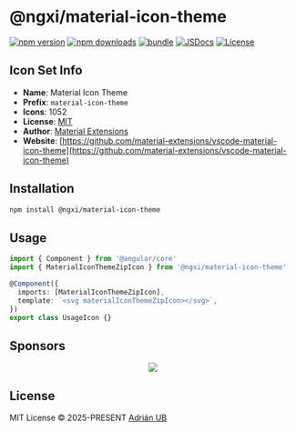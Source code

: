# @ngxi/material-icon-theme

[![npm version][npm-version-src]][npm-version-href]
[![npm downloads][npm-downloads-src]][npm-downloads-href]
[![bundle][bundle-src]][bundle-href]
[![JSDocs][jsdocs-src]][jsdocs-href]
[![License][license-src]][license-href]

## Icon Set Info

- **Name**: Material Icon Theme
- **Prefix**: `material-icon-theme`
- **Icons**: 1052
- **License**: [MIT](https://github.com/material-extensions/vscode-material-icon-theme/blob/main/LICENSE)
- **Author**: [Material Extensions](https://github.com/material-extensions/vscode-material-icon-theme)
- **Website**: [https://github.com/material-extensions/vscode-material-icon-theme](https://github.com/material-extensions/vscode-material-icon-theme)

## Installation

```sh
npm install @ngxi/material-icon-theme
```

## Usage

```ts
import { Component } from '@angular/core'
import { MaterialIconThemeZipIcon } from '@ngxi/material-icon-theme'

@Component({
  imports: [MaterialIconThemeZipIcon],
  template: `<svg materialIconThemeZipIcon></svg>`,
})
export class UsageIcon {}
```

## Sponsors

<p align="center">
  <a href="https://cdn.jsdelivr.net/gh/adrian-ub/static/sponsors.svg">
    <img src='https://cdn.jsdelivr.net/gh/adrian-ub/static/sponsors.svg'/>
  </a>
</p>

## License

MIT License © 2025-PRESENT [Adrián UB](https://github.com/adrian-ub)

<!-- Badges -->

[npm-version-src]: https://img.shields.io/npm/v/@ngxi/material-icon-theme?style=flat&colorA=080f12&colorB=1fa669
[npm-version-href]: https://npmjs.com/package/@ngxi/material-icon-theme
[npm-downloads-src]: https://img.shields.io/npm/dm/@ngxi/material-icon-theme?style=flat&colorA=080f12&colorB=1fa669
[npm-downloads-href]: https://npmjs.com/package/@ngxi/material-icon-theme
[bundle-src]: https://img.shields.io/bundlephobia/minzip/@ngxi/material-icon-theme?style=flat&colorA=080f12&colorB=1fa669&label=minzip
[bundle-href]: https://bundlephobia.com/result?p=@ngxi/material-icon-theme
[license-src]: https://img.shields.io/npm/l/@ngxi/material-icon-theme?style=flat&colorA=080f12&colorB=1fa669
[license-href]: https://github.com/adrian-ub/ngxi/blob/main/LICENSE
[jsdocs-src]: https://img.shields.io/badge/jsdocs-reference-080f12?style=flat&colorA=080f12&colorB=1fa669
[jsdocs-href]: https://www.jsdocs.io/package/@ngxi/material-icon-theme
